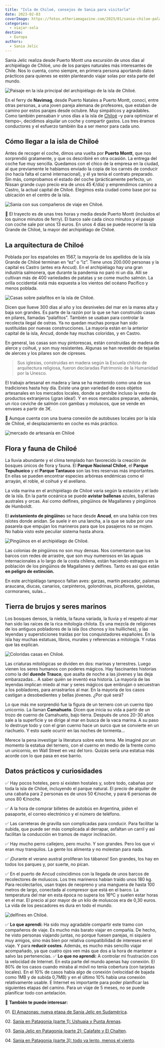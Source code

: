 ```yaml
---
title: "Isla de Chiloé, consejos de Sania para visitarla"
date: 2023-02-03
coverImage: https://fotos.etheriamagazine.com/2023/01/sania-chiloe-palafitos.jpg
categories: 
  - viajar-sola
destino: 
  - Europa
authors: 
  - Sania Jelic
---
```


Sania Jelic realiza desde Puerto Montt una excursión de unos días al archipiélago de 
Chiloé, uno de los parajes naturales más interesantes de Chile. Nos lo cuenta, como 
siempre, en primera persona aportando datos prácticos para quienes se estén planteando 
viajar solas por esta parte del mundo. 

![Paisaje en la isla principal del archipiélago de la isla de Chiloé.](https://fotos.etheriamagazine.com/2023/01/sania-chiloe-cucao.jpg "Paisaje en la isla principal del archipiélago de Chiloé.")

En el ferry de **Navimag**, desde Puerto Natales a Puerto Montt, conocí, entre otras 
personas, a una joven pareja alemana de profesores, que estaban de camino por estos 
parajes desde octubre. Muy simpáticos y agradables. Como también pensaban ir unos días a 
la isla de [Chiloé](https://www.chile.travel/donde-ir/destino/chiloe/) –y para optimizar 
el tiempo–, decidimos alquilar un coche y compartir gastos. Los tres éramos conductores 
y el esfuerzo también iba a ser menor para cada uno. 

## Cómo llegar a la isla de Chiloé

Antes de recoger el coche, dimos una vuelta por **Puerto Montt**, que nos sorprendió 
gratamente, y que os describiré en otra ocasión. La entrega del coche fue muy sencilla. 
Quedamos con el chico de la empresa en la ciudad, al que previamente le habíamos enviado 
la copia de los carnés de conducir (no hacía falta el carné internacional), y él ya 
tenía el contrato preparado. Sin más, comprobamos el estado del coche (prácticamente 
perfecto, un Nissan grande cuyo precio era de unos 45 €/día) y emprendimos camino a 
Castro, la actual capital de Chiloé. Elegimos esta ciudad como base por su ubicación en 
el centro de la isla. 

![Sania con sus compañeros de viaje en Chiloé.](https://fotos.etheriamagazine.com/2023/01/sania-chiloe-companeros-viaje.jpg "Sania (dcha.) con sus compañeros de viaje. © SJ")

📌 El trayecto es de unas tres horas y media desde Puerto Montt (incluidos el los quince 
minutos de ferry). El barco sale cada cinco minutos y el pasaje con coche sale por unos 
13 euros. En unos 4 días se puede recorrer la isla Grande de Chiloé, la mayor del 
archipiélago de Chiloé. 

## La arquitectura de Chiloé

Poblada por los españoles en 1567, la mayoría de los apellidos de la isla Grande de 
Chiloé terminan en “ez” o “iz”. Tiene unos 200.000 personas y la capital es Castro 
(antes era Ancud). En el archipiélago hay una gran industria salmonera, que durante la 
pandemia no paró ni un día. Allí se cultivan más de 400 variedades de patatas y se come 
mucho salmón. La orilla occidental está más expuesta a los vientos del océano Pacífico y 
menos poblada. 

![Casas sobre palafitos en la isla de Chiloé.](https://fotos.etheriamagazine.com/2023/01/sania-chiloe-palafitos.jpg "Casas sobre palafitos en Chiloé. © SJ")

Dicen que llueve 300 días al año y los desniveles del mar en la marea alta y baja son 
grandes. Es parte de la razón por la que se han construido casas en pilares, llamadas 
“palafitos”. También se usaban para controlar la recolecta ilegal de ostras. Ya no 
quedan muchas porque han sido sustituidas por nuevas construcciones. La mayoría están en 
la anterior capital de la isla, Ancud, donde hay muchas coloridas, y en Castro. 

En general, las casas son muy pintorescas, están construidas de madera de alerce y 
coihué, y son muy resistentes. Algunas se han revestido de tejuelas de alerces y los 
pilares son de cipreses. 

> Sus iglesias, construidas en madera según la Escuela chilota de arquitectura religiosa, 
> fueron declaradas Patrimonio de la Humanidad por la Unesco. 

El trabajo artesanal en madera y lana se ha mantenido como una de sus tradiciones hasta 
hoy día. Existe una gran variedad de esos objetos artesanales en los mercados locales, 
donde se prohíbe incluso la venta de productos extranjeros (¡gran idea!). Y en esos 
mercados preparan, además, un rico ceviche de salmón con gambas y moluscos, que se vende 
en envases a partir de 3€. 

📌 Aunque cuenta con una buena conexión de autobuses locales por la isla de Chiloé, el 
desplazamiento en coche es más práctico. 

![mercado de artesanía en Chiloé](https://fotos.etheriamagazine.com/2023/01/sania-chiloe-artesanas.jpg "Artesanas en Chiloé. © SJ")

## Flora y fauna de Chiloé

La lluvia abundante y el clima templado han favorecido la creación de bosques únicos de 
flora y fauna. El **Parque Nacional Chiloé**, el **Parque Tepuhueico** y el **Parque 
Tantauco** son las tres reservas más importantes. En ellas se pueden encontrar especies 
arbóreas endémicas como el arrayán, el roble, el coihué y el avellano. 

La vida marina en el archipiélago de Chiloé varía según la estación y el lado de la 
isla. En la parte oceánica se puede **avistar ballenas** azules, ballenas australes y 
orcas. Así como delfines, pingüinos de Magallanes y pingüinos de Humboldt. 

El **avistamiento de pingüino**s se hace desde **Ancud**, en una bahía con tres islotes 
donde anidan. Se suele ir en una lancha, a la que se sube por una pasarela que empujan 
los marineros para que los pasajeros no se mojen. No había visto este peculiar sistema 
hasta ahora. 

![Pingüinos en el archipiélago de Chiloé.](https://fotos.etheriamagazine.com/2023/01/sania-chiloe-pinguinos.jpg "Pingüinos en el archipiélago de Chiloé. © SJ")

Las colonias de pingüinos no son muy densas. Nos comentaron que los barcos con redes de 
arrastre, que son muy numerosos en las aguas internacionales a lo largo de la costa 
chilena, están haciendo estragos en la población de los pingüinos de Magallanes y 
delfines. Tanto es así que están **en peligro de extinción.** 

En este archipiélago tampoco faltan aves: garzas, martín pescador, palomas araucana, 
diucas, canarios, carpinteros, golondrinas, picaflores, gaviotas, cormoranes, sulas… 

## Tierra de brujos y seres marinos

Los bosques densos, la niebla, la fauna variada, la lluvia y el respeto al mar han sido 
las raíces de la rica mitología chilota. Es una mezcla de religiones de los antiguos 
pobladores de la isla (los chonos y los huilliches), y las leyendas y supersticiones 
traídas por los conquistadores españoles. En la isla hay muchas estatuas, libros, 
murales y referencias a mitología. Y rutas que las explican. 

![Coloridas casas en Chiloé.](https://fotos.etheriamagazine.com/2023/01/sania-chiloe-casas-colores.jpg "Coloridas casas en Chiloé. © SJ")

Las criaturas mitológicas se dividen en dos: marinas y terrestres. Luego vienen los 
seres humanos con poderes mágicos. Hay fascinantes historias como la del **duende 
Trauco**, que asalta de noche a las jóvenes y las deja embarazadas… A saber quién se 
inventó esa historia. La mayoría de las leyendas implican miedo al mar y seres mágicos 
que embrujan o secuestran a los pobladores, para arrastrarlos al mar. En la mayoría de 
los casos castigan a desobedientes y bellas jóvenes. ¿Por qué será? 

Lo que más me sorprendió fue la figura de un ternero con un cuerno tipo unicornio. La 
llaman **Camahueto**. Dicen que inicia su vida a partir de un trozo de cuerno de 
Camahueto, bajo tierra. Después de unos 20-30 años sale a la superficie y se dirige al 
mar en busca de la vaca marina. A su paso lo destruye todo y con el gran cuerno hace un 
surco que se convierte en un riachuelo. Y esto suele ocurrir en las noches de tormenta… 

Merece la pena investigar la literatura sobre este tema. Me imaginé por un momento la 
estatua del ternero, con el cuerno en medio de la frente como un unicornio, en Wall 
Street en vez del toro. Quizás sería una estatua más acorde con lo que pasa en ese 
barrio. 

## Datos prácticos y curiosidades

✅ Hay pocos hoteles, pero sí existen hostales y, sobre todo, cabañas por toda la isla de 
Chiloé, incluyendo el parque natural. El precio de alquiler de una cabaña para 2 
personas es de unos 50 €/noche, y para 6 personas de unos 80 €/noche. 

✅ A la hora de comprar billetes de autobús en Argentina, piden el pasaporte, el correo 
electrónico y el número de teléfono. 

✅ Las carreteras de gravilla son complicadas para conducir. Para facilitar la subida, 
que puede ser más complicada al derrapar, asfaltan un carril y así facilitan la 
conducción en tramos de mayor inclinación. 

✅ Hay mucho perro callejero, pero mucho. Y son grandes. Pero los que vi eran muy 
tranquilos. La gente los alimenta y no molestan para nada. 

✅ ¡Durante el verano austral proliferan los tábanos! Son grandes, los hay en todos los 
parques y, por suerte, no pican. 

✅ En el puerto de Ancud coincidimos con la llegada de unos barcos de recolectores de 
moluscos. Los tres marineros habían traído unos 180 kg. Para recolectarlos, usan trajes 
de neopreno y una manguera de hasta 100 metros de largo, conectada al compresor que está 
en el barco. La temperatura del mar en esta época no supera los 16ºC y suelen estar 
horas en el mar. El precio al por mayor de un kilo de moluscos era de 0,30 euros. La 
vida de los pescadores es dura en todo el mundo. 

![delfines en Chiloé.](https://fotos.etheriamagazine.com/2023/01/sania-chiloe-delfines.jpg "Avistamiento de delfines en Chiloé. © David Vives")

✅ **Lo que aprendí:** Ha sido muy agradable compartir este tramo con compañeros de 
viaje. Es mucho más barato viajar en compañía. De hecho, he visto personas viajando 
juntas, no porque fuesen parejas, ni siquiera muy amigos, sino más bien por relativa 
compatibilidad de intereses en el viaje. Y para **reducir costes**. Además, es mucho más 
sencillo viajar acompañado, ya que cuatro ojos ven más que dos a la hora de mantener a 
salvo las pertenencias. ✅ **Lo que no aprendí:** A controlar mi frustración con la 
velocidad de Internet. En esta parte del mundo apenas hay conexión. El 80% de los casos 
cuando miraba al móvil no tenía cobertura (con tarjetas locales). En el 10% de casos 
había algo de conexión (velocidad de bajada como 1MB y de subida 0,7MB) y en el último 
10% había una conexión relativamente usable. E Internet es importante para poder 
planificar las siguientes etapas del camino. Para un viaje de 5 meses, no se puede 
planificar todo con antelación. 

📌 **También te puede interesar:** 

01\. [El Amazonas: nueva etapa de Sania Jelic en 
Sudamérica](https://etheriamagazine.com/2022/12/24/sania-jelic-amazonas/). 

02\. [Sania en Patagonia (parte 1): Ushuaia y Punta 
Arenas](https://etheriamagazine.com/2023/01/10/sania-en-patagonia-ushuaia-punta-arenas/). 

03\. [Sania Jelic en Patagonia (parte 2): Calafate y El 
Chalten](https://etheriamagazine.com/2023/01/20/sania-jelic-patagonia-calafate-chalten/). 

04\. [Sania en Patagonia (parte 3): todo va lento, menos el 
viento](https://etheriamagazine.com/2023/01/24/sania-patagonia-chilena/).

